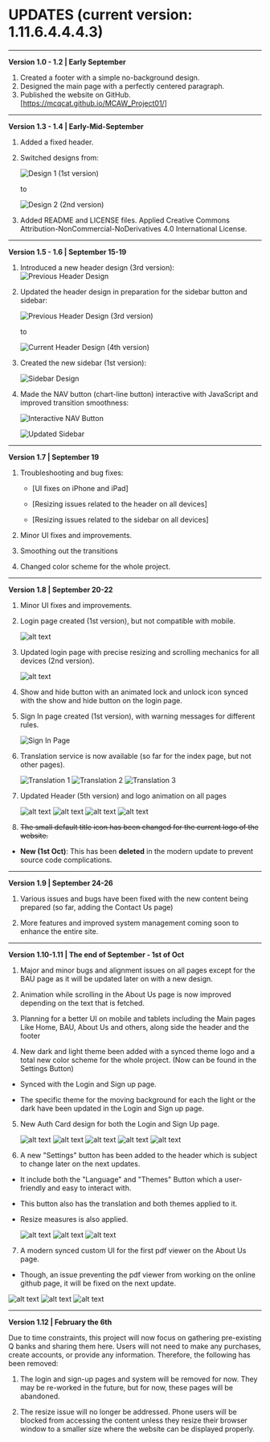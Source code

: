 # UPDATES (current version: 1.11.6.4.4.4.3)

****

**Version 1.0 - 1.2 | Early September**
1. Created a footer with a simple no-background design.
2. Designed the main page with a perfectly centered paragraph.
3. Published the website on GitHub.
[https://mcqcat.github.io/MCAW_Project01/]

****

**Version 1.3 - 1.4 | Early-Mid-September**
1. Added a fixed header.
2. Switched designs from: 

   ![Design 1](images/image-2.png) (1st version)
   
   to
   
   ![Design 2](images/image-3.png) (2nd version)

3. Added README and LICENSE files. Applied Creative Commons Attribution-NonCommercial-NoDerivatives 4.0 International License.

****

**Version 1.5 - 1.6 | September 15-19**

1. Introduced a new header design (3rd version):
   ![Previous Header Design](images/image-4.png)

2. Updated the header design in preparation for the sidebar button and sidebar:

   ![Previous Header Design](images/image-4.png) (3rd version)

   
   to
   
   ![Current Header Design](images/image-5.png) (4th version)

3. Created the new sidebar (1st version):

   ![Sidebar Design](images/image-8.png)

4. Made the NAV button (chart-line button) interactive with JavaScript and improved transition smoothness:

   ![Interactive NAV Button](images/image-7.png)
   
   ![Updated Sidebar](images/image-6.png)

****
**Version 1.7 | September 19**

1. Troubleshooting and bug fixes: 

   - [UI fixes on iPhone and iPad] 

   - [Resizing issues related to the header on all devices] 

   - [Resizing issues related to the sidebar on all devices] 

2. Minor UI fixes and improvements.

3. Smoothing out the transitions 

4. Changed color scheme for the whole project.

****

**Version 1.8 | September 20-22**

1. Minor UI fixes and improvements.

2. Login page created (1st version), but not compatible with mobile.

   ![alt text](images/image-9.png)

3. Updated login page with precise resizing and scrolling mechanics for all devices (2nd version).

   ![alt text](images/image-11.png)

4. Show and hide button with an animated lock and unlock icon synced with the show and hide button on the login page.

5. Sign In page created (1st version), with warning messages for different rules.

   ![Sign In Page](images/image-12.png)

6. Translation service is now available (so far for the index page, but not other pages).

   ![Translation 1](images/image-13.png)
   ![Translation 2](images/image-14.png)
   ![Translation 3](images/image-16.png)

7. Updated Header (5th version) and logo animation on all pages

   ![alt text](images/image-17.png)
   ![alt text](images/image-18.png)
   ![alt text](images/image-20.png) 
   ![alt text](images/image-19.png)

8. ~~The small default title icon has been changed for the current logo of the website.~~

- **New (1st Oct)**: This has been **deleted** in the modern update to prevent source code complications.

****
**Version 1.9 | September 24-26**

1. Various issues and bugs have been fixed with the new content being prepared (so far, adding the Contact Us page)


2. More features and improved system management coming soon to enhance the entire site.

****
**Version 1.10-1.11 | The end of September - 1st of Oct**

1. Major and minor bugs and alignment issues on all pages except for the BAU page as it will be updated later on with a new design.

2. Animation while scrolling in the About Us page is now improved depending on the text that is fetched.

3. Planning for a better UI on mobile and tablets including the Main pages Like Home, BAU, About Us and others, along side the header and the footer

4. New dark and light theme been added with a synced theme logo and a total new color scheme for the whole project. (Now can be found in the Settings Button)  

- Synced with the Login and Sign up page. 

- The specific theme for the moving background for each the light or the dark have been updated in the Login and Sign up page.

5. New Auth Card design for both the Login and Sign Up page.

   ![alt text](images/image-22.png) 
   ![alt text](images/image-21.png)
   ![alt text](images/image-23.png)
   ![alt text](images/image-24.png) 
   ![alt text](images/image-25.png) 

6. A new "Settings" button has been added to the header which is subject to change later on the next updates.

- It include both the "Language" and "Themes" Button which a user-friendly and easy to interact with.

- This button also has the translation and both themes applied to it.

- Resize measures is also applied.

   ![alt text](images/image-26.png)
   ![alt text](images/image-27.png) 
   ![alt text](images/image-28.png)

7. A modern synced custom UI for the first pdf viewer on the About Us page. 

- Though, an issue preventing the pdf viewer from working on the online github page, it will be fixed on the next update.

![alt text](images/image-29.png) 
![alt text](images/image-30.png) 
![alt text](images/image-31.png)

****
**Version 1.12 | February the 6th**

Due to time constraints, this project will now focus on gathering pre-existing Q banks and sharing them here. Users will not need to make any purchases, create accounts, or provide any information. Therefore, the following has been removed:

1. The login and sign-up pages and system will be removed for now. They may be re-worked in the future, but for now, these pages will be abandoned.

2. The resize issue will no longer be addressed. Phone users will be blocked from accessing the content unless they resize their browser window to a smaller size where the website can be displayed properly.
